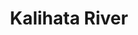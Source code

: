 ---
title: "Kalihata River"
title_bn: "কালীহাতা নদী"
description: "It started from between Omorgao and Chinahol in Kolmakanda, Netrokona and flows through Kalihata, Boidyagao, boromoya until the border of Gurnibeel."
---